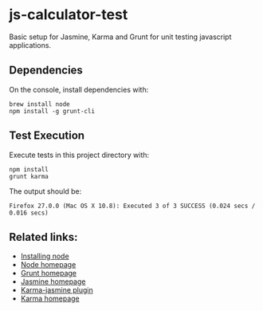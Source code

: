 js-calculator-test
==================

Basic setup for Jasmine, Karma and Grunt for unit testing javascript applications.

## Dependencies

On the console, install dependencies with:

    brew install node
    npm install -g grunt-cli

## Test Execution

Execute tests in this project directory with:

    npm install
    grunt karma
    
The output should be:

    Firefox 27.0.0 (Mac OS X 10.8): Executed 3 of 3 SUCCESS (0.024 secs / 0.016 secs)

## Related links:

- [Installing node](http://thechangelog.com/install-node-js-with-homebrew-on-os-x/)
- [Node homepage](jhttp://nodejs.org/)
- [Grunt homepage](http://gruntjs.com/)
- [Jasmine homepage](http://jasmine.github.io/)
- [Karma-jasmine plugin](https://github.com/karma-runner/karma-jasmine)
- [Karma homepage](http://karma-runner.github.io/)

